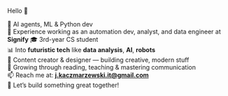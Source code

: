 Hello 👋

💼 AI agents, ML & Python dev  
💼 Experience working as an automation dev, analyst, and data engineer at **Signify**
🎓 3rd-year CS student  
📊 Into **futuristic tech** like **data analysis**, **AI**, **robots**  
🤖 Content creator & designer — building creative, modern stuff  
🌱 Growing through reading, teaching & mastering communication  
📫 Reach me at: **j.kaczmarzewski.it@gmail.com**  
🚀 Let’s build something great together!
